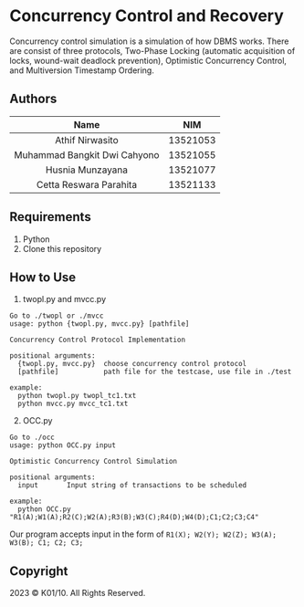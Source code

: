 # Concurrency Control and Recovery

Concurrency control simulation is a simulation of how DBMS works. There are consist of three protocols, Two-Phase Locking (automatic acquisition of locks, wound-wait deadlock prevention), Optimistic Concurrency Control, and Multiversion Timestamp Ordering.

## Authors
|              Name              |   NIM    |
| :----------------------------: | :------: |
| Athif Nirwasito                | 13521053 |
| Muhammad Bangkit Dwi Cahyono   | 13521055 |
| Husnia Munzayana               | 13521077 |
| Cetta Reswara Parahita         | 13521133 |

## Requirements
1. Python
2. Clone this repository

## How to Use

1. twopl.py and mvcc.py
```
Go to ./twopl or ./mvcc
usage: python {twopl.py, mvcc.py} [pathfile]

Concurrency Control Protocol Implementation

positional arguments:
  {twopl.py, mvcc.py}  choose concurrency control protocol
  [pathfile]           path file for the testcase, use file in ./test

example:
  python twopl.py twopl_tc1.txt
  python mvcc.py mvcc_tc1.txt
```

2. OCC.py
```
Go to ./occ
usage: python OCC.py input

Optimistic Concurrency Control Simulation

positional arguments:
  input       Input string of transactions to be scheduled

example:
  python OCC.py "R1(A);W1(A);R2(C);W2(A);R3(B);W3(C);R4(D);W4(D);C1;C2;C3;C4"
```
Our program accepts input in the form of `R1(X); W2(Y); W2(Z); W3(A); W3(B); C1; C2; C3;`

## Copyright
2023 © K01/10. All Rights Reserved.
